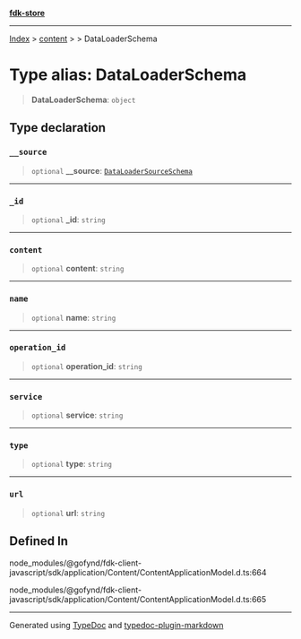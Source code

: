 [**fdk-store**](../../../README.md)
***

[Index](../../../API.md) > [content](../../README.md) > [<internal>](../README.md) > DataLoaderSchema

# Type alias: DataLoaderSchema

> **DataLoaderSchema**: `object`

## Type declaration

### `__source`

> `optional` **\_\_source**: [`DataLoaderSourceSchema`](type-alias.DataLoaderSourceSchema.md)

***

### `_id`

> `optional` **\_id**: `string`

***

### `content`

> `optional` **content**: `string`

***

### `name`

> `optional` **name**: `string`

***

### `operation_id`

> `optional` **operation\_id**: `string`

***

### `service`

> `optional` **service**: `string`

***

### `type`

> `optional` **type**: `string`

***

### `url`

> `optional` **url**: `string`

## Defined In

node\_modules/@gofynd/fdk-client-javascript/sdk/application/Content/ContentApplicationModel.d.ts:664

node\_modules/@gofynd/fdk-client-javascript/sdk/application/Content/ContentApplicationModel.d.ts:665

***
Generated using [TypeDoc](https://typedoc.org/) and [typedoc-plugin-markdown](https://www.npmjs.com/package/typedoc-plugin-markdown)
